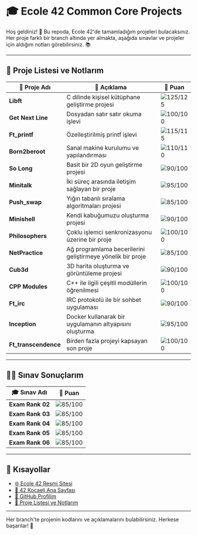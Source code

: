 # 🎓 **Ecole 42 Common Core Projects** 

Hoş geldiniz! 👋 Bu repoda, Ecole 42'de tamamladığım projeleri bulacaksınız. Her proje farklı bir branch altında yer almakta, aşağıda sınavlar ve projeler için aldığım notları görebilirsiniz. 📚

---

## 📂 **Proje Listesi ve Notlarım**

| 📝 **Proje Adı**             | 📖 **Açıklama**                            | 🌟 **Puan** |
| --------------------------- | ------------------------------------------ | ----------- |
| **Libft**                    | C dilinde kişisel kütüphane geliştirme projesi      | ![125/125](https://img.shields.io/badge/-125%2F125-brightgreen) |
| **Get Next Line**            | Dosyadan satır satır okuma işlevi                    | ![100/100](https://img.shields.io/badge/-100%2F100-brightgreen) |
| **Ft_printf**                | Özelleştirilmiş printf işlevi                         | ![115/115](https://img.shields.io/badge/-115%2F115-brightgreen) |
| **Born2beroot**              | Sanal makine kurulumu ve yapılandırması              | ![110/110](https://img.shields.io/badge/-110%2F110-brightgreen) |
| **So Long**                  | Basit bir 2D oyun geliştirme projesi                 | ![90/100](https://img.shields.io/badge/-90%2F100-yellow) |
| **Minitalk**                 | İki süreç arasında iletişim sağlayan bir proje       | ![95/100](https://img.shields.io/badge/-95%2F100-yellow) |
| **Push_swap**                | Yığın tabanlı sıralama algoritmaları projesi        | ![85/100](https://img.shields.io/badge/-85%2F100-yellow) |
| **Minishell**                | Kendi kabuğumuzu oluşturma projesi                   | ![90/100](https://img.shields.io/badge/-90%2F100-yellow) |
| **Philosophers**             | Çoklu işlemci senkronizasyonu üzerine bir proje      | ![100/100](https://img.shields.io/badge/-100%2F100-brightgreen) |
| **NetPractice**              | Ağ programlama becerilerini geliştirmeye yönelik bir proje | ![85/100](https://img.shields.io/badge/-85%2F100-yellow) |
| **Cub3d**                    | 3D harita oluşturma ve görüntüleme projesi          | ![90/100](https://img.shields.io/badge/-90%2F100-yellow) |
| **CPP Modules**              | C++ ile ilgili çeşitli modüllerin öğrenilmesi       | ![100/100](https://img.shields.io/badge/-100%2F100-brightgreen) |
| **Ft_irc**                   | IRC protokolü ile bir sohbet uygulaması              | ![90/100](https://img.shields.io/badge/-90%2F100-yellow) |
| **Inception**                | Docker kullanarak bir uygulamanın altyapısını oluşturma | ![95/100](https://img.shields.io/badge/-95%2F100-yellow) |
| **Ft_transcendence**         | Birden fazla projeyi kapsayan son proje              | ![100/100](https://img.shields.io/badge/-100%2F100-brightgreen) |

---
## 🧑‍💻 **Sınav Sonuçlarım**

| 🎓 **Sınav Adı**             | 🌟 **Puan** |
| ---------------------------- | ----------- |
| **Exam Rank 02**             | ![85/100](https://img.shields.io/badge/-85%2F100-yellow) |
| **Exam Rank 03**             | ![85/100](https://img.shields.io/badge/-85%2F100-yellow) |
| **Exam Rank 04**             | ![85/100](https://img.shields.io/badge/-85%2F100-yellow) |
| **Exam Rank 05**             | ![85/100](https://img.shields.io/badge/-85%2F100-yellow) |
| **Exam Rank 06**             | ![85/100](https://img.shields.io/badge/-85%2F100-yellow) |



---

## 🔗 **Kısayollar**

- [🌐 Ecole 42 Resmi Sitesi](https://42.fr/en/homepage/)
- [🏫 42 Kocaeli Ana Sayfası](https://kocaeli.42.fr/)
- [👤 GitHub Profilim](https://github.com/enverbey)
- [📑 Proje Listesi ve Notlarım](#-proje-listesi-ve-notlarım)

---

Her branch'te projenin kodlarını ve açıklamalarını bulabilirsiniz. Herkese başarılar! 🚀

